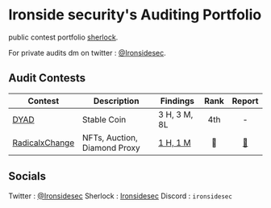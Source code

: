 # Ironside security's Auditing Portfolio

public contest portfolio [sherlock](audits.sherlock.xyz/watson/Ironsidesec).

For private audits dm on twitter : [@Ironsidesec](x.com/Ironsidesec).


## Audit Contests
|Contest|Description|Findings|Rank|Report|
|-------|-----------|--------|:--:|:----:|
|[DYAD](https://code4rena.com/audits/2024-04-dyad#top)|Stable Coin|3 H, 3 M, 8L|4th|-|
|[RadicalxChange](https://audits.sherlock.xyz/contests/191)|NFTs, Auction, Diamond Proxy|[1 H, 1 M](Contests/2024-03-radicalxChange.md)|🥈|[📄](https://audits.sherlock.xyz/contests/191/report)|


## Socials
Twitter : [@Ironsidesec](x.com/Ironsidesec)
Sherlock : [Ironsidesec](audits.sherlock.xyz/watson/Ironsidesec)
Discord : `ironsidesec`